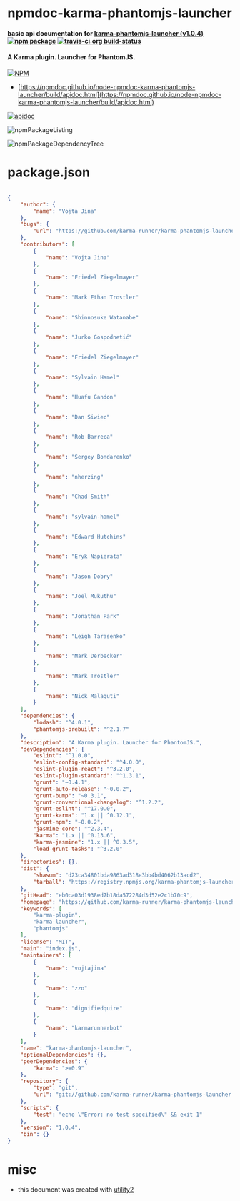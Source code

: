 # npmdoc-karma-phantomjs-launcher

#### basic api documentation for  [karma-phantomjs-launcher (v1.0.4)](https://github.com/karma-runner/karma-phantomjs-launcher#readme)  [![npm package](https://img.shields.io/npm/v/npmdoc-karma-phantomjs-launcher.svg?style=flat-square)](https://www.npmjs.org/package/npmdoc-karma-phantomjs-launcher) [![travis-ci.org build-status](https://api.travis-ci.org/npmdoc/node-npmdoc-karma-phantomjs-launcher.svg)](https://travis-ci.org/npmdoc/node-npmdoc-karma-phantomjs-launcher)

#### A Karma plugin. Launcher for PhantomJS.

[![NPM](https://nodei.co/npm/karma-phantomjs-launcher.png?downloads=true&downloadRank=true&stars=true)](https://www.npmjs.com/package/karma-phantomjs-launcher)

- [https://npmdoc.github.io/node-npmdoc-karma-phantomjs-launcher/build/apidoc.html](https://npmdoc.github.io/node-npmdoc-karma-phantomjs-launcher/build/apidoc.html)

[![apidoc](https://npmdoc.github.io/node-npmdoc-karma-phantomjs-launcher/build/screenCapture.buildCi.browser.%252Ftmp%252Fbuild%252Fapidoc.html.png)](https://npmdoc.github.io/node-npmdoc-karma-phantomjs-launcher/build/apidoc.html)

![npmPackageListing](https://npmdoc.github.io/node-npmdoc-karma-phantomjs-launcher/build/screenCapture.npmPackageListing.svg)

![npmPackageDependencyTree](https://npmdoc.github.io/node-npmdoc-karma-phantomjs-launcher/build/screenCapture.npmPackageDependencyTree.svg)



# package.json

```json

{
    "author": {
        "name": "Vojta Jina"
    },
    "bugs": {
        "url": "https://github.com/karma-runner/karma-phantomjs-launcher/issues"
    },
    "contributors": [
        {
            "name": "Vojta Jina"
        },
        {
            "name": "Friedel Ziegelmayer"
        },
        {
            "name": "Mark Ethan Trostler"
        },
        {
            "name": "Shinnosuke Watanabe"
        },
        {
            "name": "Jurko Gospodnetić"
        },
        {
            "name": "Friedel Ziegelmayer"
        },
        {
            "name": "Sylvain Hamel"
        },
        {
            "name": "Huafu Gandon"
        },
        {
            "name": "Dan Siwiec"
        },
        {
            "name": "Rob Barreca"
        },
        {
            "name": "Sergey Bondarenko"
        },
        {
            "name": "nherzing"
        },
        {
            "name": "Chad Smith"
        },
        {
            "name": "sylvain-hamel"
        },
        {
            "name": "Edward Hutchins"
        },
        {
            "name": "Eryk Napierała"
        },
        {
            "name": "Jason Dobry"
        },
        {
            "name": "Joel Mukuthu"
        },
        {
            "name": "Jonathan Park"
        },
        {
            "name": "Leigh Tarasenko"
        },
        {
            "name": "Mark Derbecker"
        },
        {
            "name": "Mark Trostler"
        },
        {
            "name": "Nick Malaguti"
        }
    ],
    "dependencies": {
        "lodash": "^4.0.1",
        "phantomjs-prebuilt": "^2.1.7"
    },
    "description": "A Karma plugin. Launcher for PhantomJS.",
    "devDependencies": {
        "eslint": "^1.0.0",
        "eslint-config-standard": "^4.0.0",
        "eslint-plugin-react": "^3.2.0",
        "eslint-plugin-standard": "^1.3.1",
        "grunt": "~0.4.1",
        "grunt-auto-release": "~0.0.2",
        "grunt-bump": "~0.3.1",
        "grunt-conventional-changelog": "^1.2.2",
        "grunt-eslint": "^17.0.0",
        "grunt-karma": "1.x || ^0.12.1",
        "grunt-npm": "~0.0.2",
        "jasmine-core": "^2.3.4",
        "karma": "1.x || ^0.13.6",
        "karma-jasmine": "1.x || ^0.3.5",
        "load-grunt-tasks": "^3.2.0"
    },
    "directories": {},
    "dist": {
        "shasum": "d23ca34801bda9863ad318e3bb4bd4062b13acd2",
        "tarball": "https://registry.npmjs.org/karma-phantomjs-launcher/-/karma-phantomjs-launcher-1.0.4.tgz"
    },
    "gitHead": "eb0ca03d1938ed7b18da572284d3d52e2c1b70c9",
    "homepage": "https://github.com/karma-runner/karma-phantomjs-launcher#readme",
    "keywords": [
        "karma-plugin",
        "karma-launcher",
        "phantomjs"
    ],
    "license": "MIT",
    "main": "index.js",
    "maintainers": [
        {
            "name": "vojtajina"
        },
        {
            "name": "zzo"
        },
        {
            "name": "dignifiedquire"
        },
        {
            "name": "karmarunnerbot"
        }
    ],
    "name": "karma-phantomjs-launcher",
    "optionalDependencies": {},
    "peerDependencies": {
        "karma": ">=0.9"
    },
    "repository": {
        "type": "git",
        "url": "git://github.com/karma-runner/karma-phantomjs-launcher.git"
    },
    "scripts": {
        "test": "echo \"Error: no test specified\" && exit 1"
    },
    "version": "1.0.4",
    "bin": {}
}
```



# misc
- this document was created with [utility2](https://github.com/kaizhu256/node-utility2)
